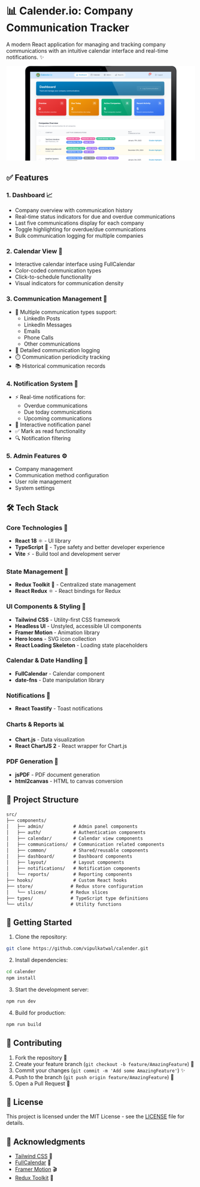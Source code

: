 # 📊 Calender.io: Company Communication Tracker

A modern React application for managing and tracking company communications with an intuitive calendar interface and real-time notifications. ✨

![Calender.io](./public/preview.png)

## ✅ Features

### 1. Dashboard 📈

- Company overview with communication history
- Real-time status indicators for due and overdue communications
- Last five communications display for each company
- Toggle highlighting for overdue/due communications
- Bulk communication logging for multiple companies

### 2. Calendar View 📅

- Interactive calendar interface using FullCalendar
- Color-coded communication types
- Click-to-schedule functionality
- Visual indicators for communication density

### 3. Communication Management 💬

- 📱 Multiple communication types support:
  - LinkedIn Posts
  - LinkedIn Messages
  - Emails
  - Phone Calls
  - Other communications
- 📝 Detailed communication logging
- ⏱️ Communication periodicity tracking
- 📚 Historical communication records

### 4. Notification System 🔔

- ⚡ Real-time notifications for:
  - Overdue communications
  - Due today communications
  - Upcoming communications
- 📱 Interactive notification panel
- ✅ Mark as read functionality
- 🔍 Notification filtering

### 5. Admin Features ⚙️

- Company management
- Communication method configuration
- User role management
- System settings

## 🛠️ Tech Stack

### Core Technologies 🎯

- **React 18** ⚛️ - UI library
- **TypeScript** 📘 - Type safety and better developer experience
- **Vite** ⚡ - Build tool and development server

### State Management 🔄

- **Redux Toolkit** 🔄 - Centralized state management
- **React Redux** ⚛️ - React bindings for Redux

### UI Components & Styling 🎨

- **Tailwind CSS** - Utility-first CSS framework
- **Headless UI** - Unstyled, accessible UI components
- **Framer Motion** - Animation library
- **Hero Icons** - SVG icon collection
- **React Loading Skeleton** - Loading state placeholders

### Calendar & Date Handling 📅

- **FullCalendar** - Calendar component
- **date-fns** - Date manipulation library

### Notifications 🔔

- **React Toastify** - Toast notifications

### Charts & Reports 📊

- **Chart.js** - Data visualization
- **React ChartJS 2** - React wrapper for Chart.js

### PDF Generation 📄

- **jsPDF** - PDF document generation
- **html2canvas** - HTML to canvas conversion

## 📁 Project Structure

```
src/
├── components/
│   ├── admin/           # Admin panel components
│   ├── auth/            # Authentication components
│   ├── calendar/        # Calendar view components
│   ├── communications/  # Communication related components
│   ├── common/          # Shared/reusable components
│   ├── dashboard/       # Dashboard components
│   ├── layout/          # Layout components
│   ├── notifications/   # Notification components
│   └── reports/         # Reporting components
├── hooks/               # Custom React hooks
├── store/              # Redux store configuration
│   └── slices/         # Redux slices
├── types/              # TypeScript type definitions
└── utils/              # Utility functions
```

## 🚀 Getting Started

1. Clone the repository:

```bash
git clone https://github.com/vipulkatwal/calender.git
```

2. Install dependencies:

```bash
cd calender
npm install
```

3. Start the development server:

```bash
npm run dev
```

4. Build for production:

```bash
npm run build
```

## 🤝 Contributing

1. Fork the repository 🍴
2. Create your feature branch (`git checkout -b feature/AmazingFeature`) 🌿
3. Commit your changes (`git commit -m 'Add some AmazingFeature'`) ✨
4. Push to the branch (`git push origin feature/AmazingFeature`) 🚀
5. Open a Pull Request 🎉

## 📄 License

This project is licensed under the MIT License - see the [LICENSE](LICENSE) file for details.

## 🙏 Acknowledgments

- [Tailwind CSS](https://tailwindcss.com) 💨
- [FullCalendar](https://fullcalendar.io) 📅
- [Framer Motion](https://www.framer.com/motion) 🎬
- [Redux Toolkit](https://redux-toolkit.js.org) 🔄
